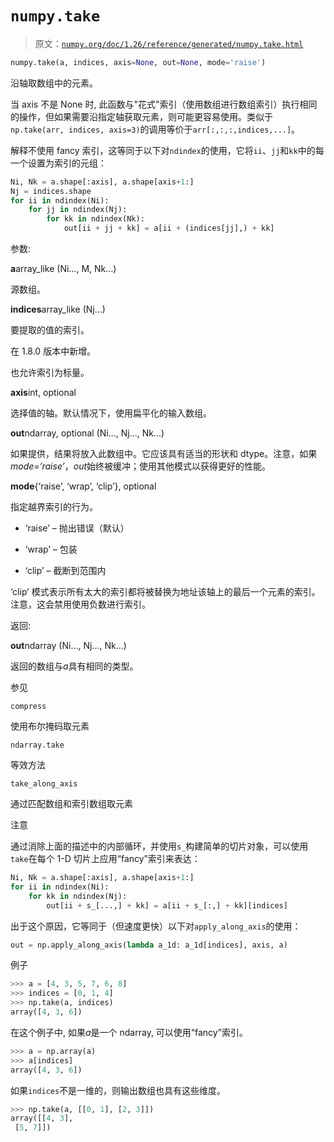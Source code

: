 # `numpy.take`

> 原文：[`numpy.org/doc/1.26/reference/generated/numpy.take.html`](https://numpy.org/doc/1.26/reference/generated/numpy.take.html)

```py
numpy.take(a, indices, axis=None, out=None, mode='raise')
```

沿轴取数组中的元素。

当 axis 不是 None 时, 此函数与"花式"索引（使用数组进行数组索引）执行相同的操作，但如果需要沿指定轴获取元素，则可能更容易使用。类似于`np.take(arr, indices, axis=3)`的调用等价于`arr[:,:,:,indices,...]`。

解释不使用 fancy 索引，这等同于以下对`ndindex`的使用，它将`ii`、`jj`和`kk`中的每一个设置为索引的元组：

```py
Ni, Nk = a.shape[:axis], a.shape[axis+1:]
Nj = indices.shape
for ii in ndindex(Ni):
    for jj in ndindex(Nj):
        for kk in ndindex(Nk):
            out[ii + jj + kk] = a[ii + (indices[jj],) + kk] 
```

参数:

**a**array_like (Ni…, M, Nk…)

源数组。

**indices**array_like (Nj…)

要提取的值的索引。

在 1.8.0 版本中新增。

也允许索引为标量。

**axis**int, optional

选择值的轴。默认情况下，使用扁平化的输入数组。

**out**ndarray, optional (Ni…, Nj…, Nk…)

如果提供，结果将放入此数组中。它应该具有适当的形状和 dtype。注意，如果*mode=’raise’*，*out*始终被缓冲；使用其他模式以获得更好的性能。

**mode**{‘raise’, ‘wrap’, ‘clip’}, optional

指定越界索引的行为。

+   ‘raise’ – 抛出错误（默认）

+   ‘wrap’ – 包装

+   ‘clip’ – 截断到范围内

‘clip’ 模式表示所有太大的索引都将被替换为地址该轴上的最后一个元素的索引。注意，这会禁用使用负数进行索引。

返回:

**out**ndarray (Ni…, Nj…, Nk…)

返回的数组与*a*具有相同的类型。

参见

`compress`

使用布尔掩码取元素

`ndarray.take`

等效方法

`take_along_axis`

通过匹配数组和索引数组取元素

注意

通过消除上面的描述中的内部循环，并使用`s_`构建简单的切片对象，可以使用`take`在每个 1-D 切片上应用“fancy”索引来表达：

```py
Ni, Nk = a.shape[:axis], a.shape[axis+1:]
for ii in ndindex(Ni):
    for kk in ndindex(Nj):
        out[ii + s_[...,] + kk] = a[ii + s_[:,] + kk][indices] 
```

出于这个原因，它等同于（但速度更快）以下对`apply_along_axis`的使用：

```py
out = np.apply_along_axis(lambda a_1d: a_1d[indices], axis, a) 
```

例子

```py
>>> a = [4, 3, 5, 7, 6, 8]
>>> indices = [0, 1, 4]
>>> np.take(a, indices)
array([4, 3, 6]) 
```

在这个例子中, 如果*a*是一个 ndarray, 可以使用“fancy”索引。

```py
>>> a = np.array(a)
>>> a[indices]
array([4, 3, 6]) 
```

如果`indices`不是一维的，则输出数组也具有这些维度。

```py
>>> np.take(a, [[0, 1], [2, 3]])
array([[4, 3],
 [5, 7]]) 
```
